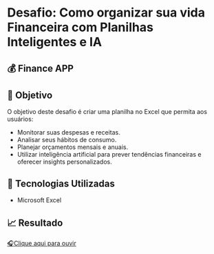 # Desafio: Como organizar sua vida Financeira com Planilhas Inteligentes e IA

## :moneybag:	Finance APP


## 🚀 Objetivo

O objetivo deste desafio é criar uma planilha no Excel que permita aos usuários:
- Monitorar suas despesas e receitas.
- Analisar seus hábitos de consumo.
- Planejar orçamentos mensais e anuais.
- Utilizar inteligência artificial para prever tendências financeiras e oferecer insights personalizados.


## 🔧 Tecnologias Utilizadas

- Microsoft Excel

## 📈 Resultado

<a href="output/Podcast (1).mp4"> :headphones:Clique aqui para ouvir</a>
